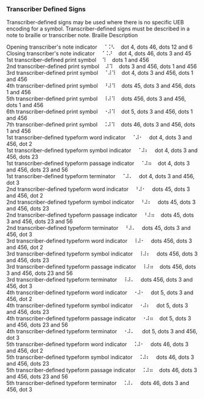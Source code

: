 ### Transcriber Defined Signs

Transcriber-defined signs may be used where there is no specific UEB 
encoding for a symbol. Transcriber-defined signs must be described in a 
note to braille or transcriber note.
Braille Description

Opening transcriber's note indicator&nbsp;&nbsp;&nbsp;&nbsp;&#x2808;&#x2828;&#x2823;&nbsp;&nbsp;&nbsp;&nbsp;dot 4, dots 46, dots 12 and 6  
Closing transcriber's note indicator&nbsp;&nbsp;&nbsp;&nbsp;&#x2808;&#x2828;&#x281c;&nbsp;&nbsp;&nbsp;&nbsp;dot 4, dots 46, dots 3 and 45  
1st transcriber-defined print symbol&nbsp;&nbsp;&nbsp;&nbsp;&#x2839;&nbsp;&nbsp;&nbsp;&nbsp;dots 1 and 456  
2nd transcriber-defined print symbol&nbsp;&nbsp;&nbsp;&nbsp;&#x283c;&#x2839;&nbsp;&nbsp;&nbsp;&nbsp;dots 3 and 456, dots 1 and 456  
3rd transcriber-defined print symbol&nbsp;&nbsp;&nbsp;&nbsp;&#x2808;&#x283c;&#x2839;&nbsp;&nbsp;&nbsp;&nbsp;dot 4, dots 3 and 456, dots 1 and 456  
4th transcriber-defined print symbol&nbsp;&nbsp;&nbsp;&nbsp;&#x2818;&#x283c;&#x2839;&nbsp;&nbsp;&nbsp;&nbsp;dots 45, dots 3 and 456, dots 1 and 456  
5th transcriber-defined print symbol&nbsp;&nbsp;&nbsp;&nbsp;&#x2838;&#x283c;&#x2839;&nbsp;&nbsp;&nbsp;&nbsp;dots 456, dots 3 and 456, dots 1 and 456  
6th transcriber-defined print symbol&nbsp;&nbsp;&nbsp;&nbsp;&#x2810;&#x283c;&#x2839;&nbsp;&nbsp;&nbsp;&nbsp;dot 5, dots 3 and 456, dots 1 and 456  
7th transcriber-defined print symbol&nbsp;&nbsp;&nbsp;&nbsp;&#x2828;&#x283c;&#x2839;&nbsp;&nbsp;&nbsp;&nbsp;dots 46, dots 3 and 456, dots 1 and 456  
1st transcriber-defined typeform word indicator&nbsp;&nbsp;&nbsp;&nbsp;&#x2808;&#x283c;&#x2802;&nbsp;&nbsp;&nbsp;&nbsp;dot 4, dots 3 and 456, dot 2  
1st transcriber-defined typeform symbol indicator&nbsp;&nbsp;&nbsp;&nbsp;&#x2808;&#x283c;&#x2806;&nbsp;&nbsp;&nbsp;&nbsp;dot 4, dots 3 and 456, dots 23  
1st transcriber-defined typeform passage indicator&nbsp;&nbsp;&nbsp;&nbsp;&#x2808;&#x283c;&#x2836;&nbsp;&nbsp;&nbsp;&nbsp;dot 4, dots 3 and 456, dots 23 and 56  
1st transcriber-defined typeform terminator&nbsp;&nbsp;&nbsp;&nbsp;&#x2808;&#x283c;&#x2804;&nbsp;&nbsp;&nbsp;&nbsp;dot 4, dots 3 and 456, dot 3  
2nd transcriber-defined typeform word indicator&nbsp;&nbsp;&nbsp;&nbsp;&#x2818;&#x283c;&#x2802;&nbsp;&nbsp;&nbsp;&nbsp;dots 45, dots 3 and 456, dot 2  
2nd transcriber-defined typeform symbol indicator&nbsp;&nbsp;&nbsp;&nbsp;&#x2818;&#x283c;&#x2806;&nbsp;&nbsp;&nbsp;&nbsp;dots 45, dots 3 and 456, dots 23  
2nd transcriber-defined typeform passage indicator&nbsp;&nbsp;&nbsp;&nbsp;&#x2818;&#x283c;&#x2836;&nbsp;&nbsp;&nbsp;&nbsp;dots 45, dots 3 and 456, dots 23 and 56  
2nd transcriber-defined typeform terminator&nbsp;&nbsp;&nbsp;&nbsp;&#x2818;&#x283c;&#x2804;&nbsp;&nbsp;&nbsp;&nbsp;dots 45, dots 3 and 456, dot 3  
3rd transcriber-defined typeform word indicator&nbsp;&nbsp;&nbsp;&nbsp;&#x2838;&#x283c;&#x2802;&nbsp;&nbsp;&nbsp;&nbsp;dots 456, dots 3 and 456, dot 2  
3rd transcriber-defined typeform symbol indicator&nbsp;&nbsp;&nbsp;&nbsp;&#x2838;&#x283c;&#x2806;&nbsp;&nbsp;&nbsp;&nbsp;dots 456, dots 3 and 456, dots 23  
3rd transcriber-defined typeform passage indicator&nbsp;&nbsp;&nbsp;&nbsp;&#x2838;&#x283c;&#x2836;&nbsp;&nbsp;&nbsp;&nbsp;dots 456, dots 3 and 456, dots 23 and 56  
3rd transcriber-defined typeform terminator&nbsp;&nbsp;&nbsp;&nbsp;&#x2838;&#x283c;&#x2804;&nbsp;&nbsp;&nbsp;&nbsp;dots 456, dots 3 and 456, dot 3  
4th transcriber-defined typeform word indicator&nbsp;&nbsp;&nbsp;&nbsp;&#x2810;&#x283c;&#x2802;&nbsp;&nbsp;&nbsp;&nbsp;dot 5, dots 3 and 456, dot 2  
4th transcriber-defined typeform symbol indicator&nbsp;&nbsp;&nbsp;&nbsp;&#x2810;&#x283c;&#x2806;&nbsp;&nbsp;&nbsp;&nbsp;dot 5, dots 3 and 456, dots 23  
4th transcriber-defined typeform passage indicator&nbsp;&nbsp;&nbsp;&nbsp;&#x2810;&#x283c;&#x2836;&nbsp;&nbsp;&nbsp;&nbsp;dot 5, dots 3 and 456, dots 23 and 56  
4th transcriber-defined typeform terminator&nbsp;&nbsp;&nbsp;&nbsp;&#x2810;&#x283c;&#x2804;&nbsp;&nbsp;&nbsp;&nbsp;
dot 5, dots 3 and 456, dot 3  
5th transcriber-defined typeform word indicator&nbsp;&nbsp;&nbsp;&nbsp;&#x2828;&#x283c;&#x2802;&nbsp;&nbsp;&nbsp;&nbsp;dots 46, dots 3 and 456, dot 2  
5th transcriber-defined typeform symbol indicator&nbsp;&nbsp;&nbsp;&nbsp;&#x2828;&#x283c;&#x2806;&nbsp;&nbsp;&nbsp;&nbsp;dots 46, dots 3 and 456, dots 23  
5th transcriber-defined typeform passage indicator&nbsp;&nbsp;&nbsp;&nbsp;&#x2828;&#x283c;&#x2836;&nbsp;&nbsp;&nbsp;&nbsp;dots 46, dots 3 and 456, dots 23 and 56  
5th transcriber-defined typeform terminator&nbsp;&nbsp;&nbsp;&nbsp;&#x2828;&#x283c;&#x2804;&nbsp;&nbsp;&nbsp;&nbsp;dots 46, dots 3 and 456, dot 3  
